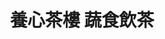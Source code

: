 ---
title: "養心茶樓 蔬食飲茶"
description: "養心茶樓 蔬食飲茶"
layout: shop
keywords:
  - 美食競賽
  - 台灣美食
  - 美食精選
datePublished: "2025-06-30"
dateModified: "2025-07-03"
city: "台北市"
district: "中山區"
address: "台北市中山區松江路128號"
phone: "0225428828"
geo: "25.052787959631914, 121.532792777908"
google_map: "https://maps.app.goo.gl/sS2XTsmHyJmovFYS6"
footinder: "https://footinder.com.tw/%E5%8F%B0%E5%8C%97%E5%B8%82%E4%B8%AD%E5%B1%B1%E5%8D%80/31832/"
official: "https://www.ysvege.com/"
award:
  - name: "500盤"
    year: "2024"
    entries:
      - dishes:
          - "蘿蔔絲酥餅"

---